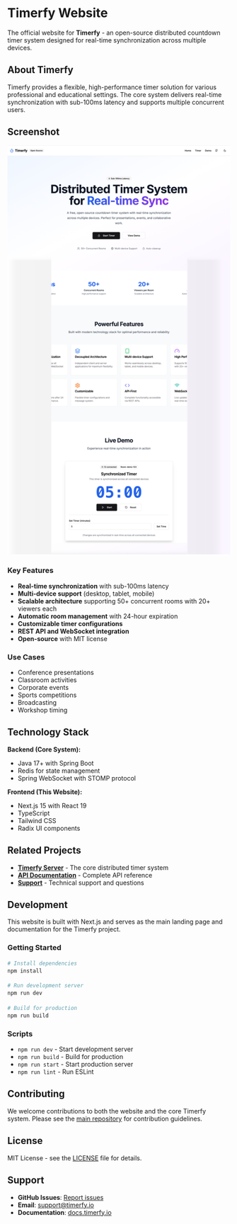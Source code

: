 # Timerfy Website

The official website for **Timerfy** - an open-source distributed countdown timer system designed for real-time synchronization across multiple devices.

## About Timerfy

Timerfy provides a flexible, high-performance timer solution for various professional and educational settings. The core system delivers real-time synchronization with sub-100ms latency and supports multiple concurrent users.

## Screenshot

![Timerfy Website](screenshots/website.png)

### Key Features

- **Real-time synchronization** with sub-100ms latency
- **Multi-device support** (desktop, tablet, mobile)
- **Scalable architecture** supporting 50+ concurrent rooms with 20+ viewers each
- **Automatic room management** with 24-hour expiration
- **Customizable timer configurations**
- **REST API and WebSocket integration**
- **Open-source** with MIT license

### Use Cases

- Conference presentations
- Classroom activities
- Corporate events
- Sports competitions
- Broadcasting
- Workshop timing

## Technology Stack

**Backend (Core System):**
- Java 17+ with Spring Boot
- Redis for state management
- Spring WebSocket with STOMP protocol

**Frontend (This Website):**
- Next.js 15 with React 19
- TypeScript
- Tailwind CSS
- Radix UI components

## Related Projects

- **[Timerfy Server](https://github.com/popand/Timerfy)** - The core distributed timer system
- **[API Documentation](https://docs.timerfy.io)** - Complete API reference
- **[Support](mailto:support@timerfy.io)** - Technical support and questions

## Development

This website is built with Next.js and serves as the main landing page and documentation for the Timerfy project.

### Getting Started

```bash
# Install dependencies
npm install

# Run development server
npm run dev

# Build for production
npm run build
```

### Scripts

- `npm run dev` - Start development server
- `npm run build` - Build for production
- `npm run start` - Start production server
- `npm run lint` - Run ESLint

## Contributing

We welcome contributions to both the website and the core Timerfy system. Please see the [main repository](https://github.com/popand/Timerfy) for contribution guidelines.

## License

MIT License - see the [LICENSE](https://github.com/popand/Timerfy/blob/main/LICENSE) file for details.

## Support

- **GitHub Issues**: [Report issues](https://github.com/popand/Timerfy/issues)
- **Email**: support@timerfy.io
- **Documentation**: [docs.timerfy.io](https://docs.timerfy.io)